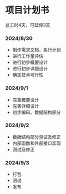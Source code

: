 # 项目计划书
总工时4天，可延伸3天
### 2024/8/30
- 制作需求文档，执行计划
- 进行工作量评估
- 进行初步概要设计
- 进行初步详细设计
- 确定技术可行性

### 2024/9/1
- 完善概要设计
- 完善详细设计
- 初步编码，数据结构部分

### 2024/9/2
- 数据结构部分测试及修正
- 内部函数和外部接口实现
- 测试及修正

### 2024/9/3
- 打包
- 测试
- 发布